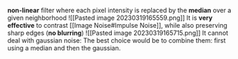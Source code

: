 **non-linear** filter where each pixel intensity is replaced by the **median** over a given neighborhood
![[Pasted image 20230319165559.png]]
It is **very effective** to contrast [[Image Noise#Impulse Noise]], while also preserving sharp edges (**no blurring**)
![[Pasted image 20230319165715.png]]
It cannot deal with gaussian noise: The best choice would be to combine them: first using a median and then the gaussian.

